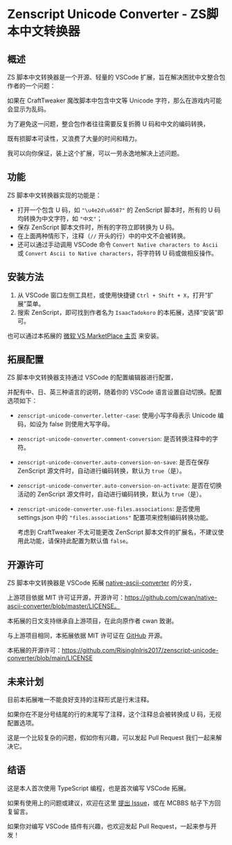 # Zenscript Unicode Converter - ZS脚本中文转换器

## 概述

ZS 脚本中文转换器是一个开源、轻量的 VSCode 扩展，旨在解决困扰中文整合包作者的一个问题：

如果在 CraftTweaker 魔改脚本中包含中文等 Unicode 字符，那么在游戏内可能会显示为乱码。

为了避免这一问题，整合包作者往往需要反复折腾 U 码和中文的编码转换，

既有损脚本可读性，又浪费了大量的时间和精力。

我可以向你保证，装上这个扩展，可以一劳永逸地解决上述问题。

## 功能

ZS 脚本中文转换器实现的功能是：

- 打开一个包含 U 码，如 `"\u4e2d\u6587"` 的 ZenScript 脚本时，所有的 U 码均转换为中文字符，如 `"中文"`；
- 保存 ZenScript 脚本文件时，所有的字符立即转换为 U 码。
- 在上面两种情形下，注释（`//` 开头的行）中的中文不会被转换。
- 还可以通过手动调用 VSCode 命令 `Convert Native characters to Ascii` 或 `Convert Ascii to Native characters`，将字符转 U 码或做相反操作。

## 安装方法

1. 从 VSCode 窗口左侧工具栏，或使用快捷键 `Ctrl + Shift + X`，打开“扩展”菜单。
2. 搜索 ZenScript，即可找到作者名为 `IsaacTadokoro` 的本拓展，选择“安装”即可。

也可以通过本拓展的 [微软 VS MarketPlace 主页](https://marketplace.visualstudio.com/items?itemName=IsaacTadokoro.zenscript-unicode-converter) 来安装。

## 拓展配置

ZS 脚本中文转换器支持通过 VSCode 的配置编辑器进行配置，

并配有中、日、英三种语言的说明，随着你的 VSCode 语言设置自动切换。配置选项如下：

* `zenscript-unicode-converter.letter-case`: 使用小写字母表示 Unicode 编码，如设为 false 则使用大写字母。
* `zenscript-unicode-converter.comment-conversion`: 是否转换注释中的字符。
* `zenscript-unicode-converter.auto-conversion-on-save`: 是否在保存 ZenScript 源文件时，自动进行编码转换，默认为 `true`（是）。
* `zenscript-unicode-converter.auto-conversion-on-activate`: 是否在切换活动的 ZenScript 源文件时，自动进行编码转换，默认为 `true`（是）。
* `zenscript-unicode-converter.use-files.associations`: 是否使用 settings.json 中的 `"files.associations"` 配置项来控制编码转换功能。

  考虑到 CraftTweaker 不太可能更改 ZenScript 脚本文件的扩展名，不建议使用此功能，请保持此配置为默认值 `false`。

## 开源许可

ZS 脚本中文转换器是 VSCode 拓展 [native-ascii-converter](https://github.com/cwan/native-ascii-converter) 的分支，

上游项目依据 MIT 许可证开源，开源许可：https://github.com/cwan/native-ascii-converter/blob/master/LICENSE。

本拓展的日文支持继承自上游项目，在此向原作者 cwan 致谢。

与上游项目相同，本拓展依据 MIT 许可证在 [GitHub](https://github.com/RisingInIris2017/zenscript-unicode-converter) 开源。

本拓展的开源许可：https://github.com/RisingInIris2017/zenscript-unicode-converter/blob/main/LICENSE

## 未来计划

目前本拓展唯一不能良好支持的注释形式是行末注释。

如果你在不是分号结尾的行的末尾写了注释，这个注释总会被转换成 U 码，无视配置选项。

这是一个比较复杂的问题，假如你有兴趣，可以发起 Pull Request 我们一起来解决它。

## 结语

这是本人首次使用 TypeScript 编程，也是首次编写 VSCode 拓展。

如果有使用上的问题或建议，欢迎在这里 [提出 Issue](https://github.com/RisingInIris2017/zenscript-unicode-converter/issues)，或在 MCBBS 帖子下方回复留言。

如果你对编写 VSCode 插件有兴趣，也欢迎发起 Pull Request，一起来参与开发！
